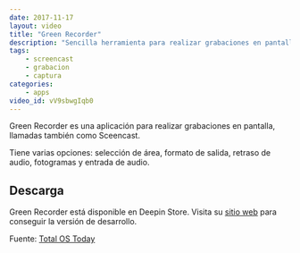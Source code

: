 ```yaml
---
date: 2017-11-17
layout: video
title: "Green Recorder"
description: "Sencilla herramienta para realizar grabaciones en pantalla, con seguimiento, audio incluido y selección de área"
tags:
    - screencast
    - grabacion
    - captura
categories:
    - apps
video_id: vV9sbwgIqb0
---
```


Green Recorder es una aplicación para realizar grabaciones en pantalla, llamadas también como Sceencast.

Tiene varias opciones: selección de área, formato de salida, retraso de audio, fotogramas y entrada de audio.

## Descarga

Green Recorder está disponible en Deepin Store. Visita su [sitio web](https://github.com/foss-project/green-recorder) para conseguir la versión de desarrollo.

Fuente: [Total OS Today](https://www.youtube.com/channel/UCcJEcTGtV0awEOgQm0lm2VQ)
